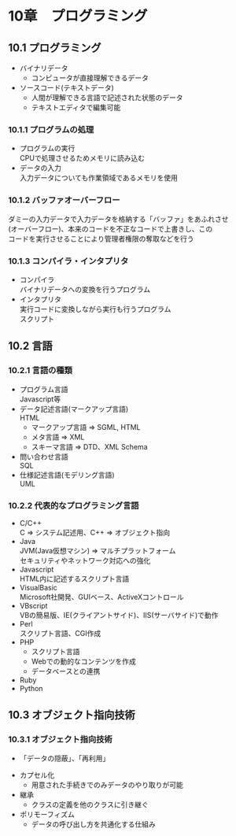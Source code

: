 # 10章　プログラミング

## 10.1 プログラミング

* バイナリデータ
	* コンピュータが直接理解できるデータ
* ソースコード(テキストデータ)
	* 人間が理解できる言語で記述された状態のデータ
	* テキストエディタで編集可能

### 10.1.1 プログラムの処理

* プログラムの実行  
CPUで処理させるためメモリに読み込む
* データの入力  
入力データについても作業領域であるメモリを使用

### 10.1.2 バッファオーバーフロー  
ダミーの入力データで入力データを格納する「バッファ」をあふれさせ  
(オーバーフロー)、本来のコードを不正なコードで上書きし、この  
コードを実行させることにより管理者権限の奪取などを行う

### 10.1.3 コンパイラ・インタプリタ
* コンパイラ  
バイナリデータへの変換を行うプログラム
* インタプリタ  
実行コードに変換しながら実行も行うプログラム  
スクリプト  

## 10.2 言語
### 10.2.1 言語の種類
* プログラム言語  
Javascript等
* データ記述言語(マークアップ言語)  
HTML
	- マークアップ言語 => SGML, HTML
	- メタ言語 => XML
	- スキーマ言語 => DTD、XML Schema
* 問い合わせ言語  
SQL
* 仕様記述言語(モデリング言語)  
UML

### 10.2.2 代表的なプログラミング言語
* C/C++  
C => システム記述用、C++ => オブジェクト指向
* Java  
JVM(Java仮想マシン) => マルチプラットフォーム  
セキュリティやネットワーク対応への強化
* Javascript  
HTML内に記述するスクリプト言語
* VisualBasic  
Microsoft社開発、GUIベース、ActiveXコントロール
* VBscript  
VBの簡易版、IE(クライアントサイド)、IIS(サーバサイド)で動作
* Perl  
スクリプト言語、CGI作成
* PHP
	- スクリプト言語
	- Webでの動的なコンテンツを作成
	- データベースとの連携
* Ruby
* Python

## 10.3 オブジェクト指向技術
### 10.3.1 オブジェクト指向技術
- 「データの隠蔽」、「再利用」
* カプセル化
	- 用意された手続きでのみデータのやり取りが可能
* 継承
	- クラスの定義を他のクラスに引き継ぐ
* ポリモーフィズム
	- データの呼び出し方を共通化する仕組み